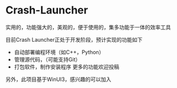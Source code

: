 # Crash-Launcher
实用的，功能强大的，美观的，便于使用的，集多功能于一体的效率工具

目前Crash Launcher正处于开发阶段，预计实现的功能如下
- 自动部署编程环境（如C++，Python）
- 管理源代码，（可能支持Git）
- 打包软件，制作安装程序
更多的功能欢迎投稿

另外，此项目基于WinUI3，感兴趣的可以加入
